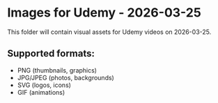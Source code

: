 # Images for Udemy - 2026-03-25

This folder will contain visual assets for Udemy videos on 2026-03-25.

## Supported formats:
- PNG (thumbnails, graphics)
- JPG/JPEG (photos, backgrounds)
- SVG (logos, icons)
- GIF (animations)
